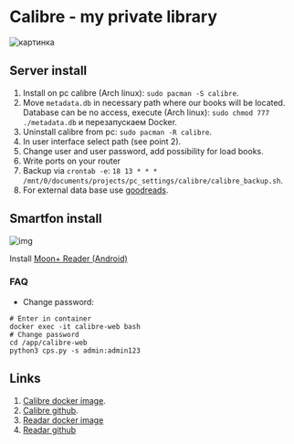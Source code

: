 # Calibre - my private library
![картинка](./img/main.png)

## Server install 
1. Install on pc calibre (Arch linux): `sudo pacman -S calibre`.
1. Move `metadata.db` in necessary path where our books will be located. Database can be no access, execute (Arch linux): `sudo chmod 777 ./metadata.db` и перезапускаем Docker. 
1. Uninstall calibre from pc: `sudo pacman -R calibre`.
1. In user interface select path (see point 2). 
1. Change user and user password, add possibility for load books.
1. Write ports on your router  
1. Backup via `crontab -e`: `18 13 * * * /mnt/0/documents/projects/pc_settings/calibre/calibre_backup.sh`. 
1. For external data base use [goodreads](https://www.goodreads.com).

## Smartfon install 
![img](https://play-lh.googleusercontent.com/DSZo9j5cd46iHJNg1WvqQUfxdOiufs4LEnKuwmiY4wzYS-enODO4pYQOEc9auExxkQ=w240-h480)

Install [Moon+ Reader (Android)](https://play.google.com/store/apps/details?id=com.flyersoft.moonreader&hl=ru&gl=US)

### FAQ
* Change password: 
```
# Enter in container
docker exec -it calibre-web bash
# Change password
cd /app/calibre-web
python3 cps.py -s admin:admin123
```

## Links 
1. [Calibre docker image](https://docs.linuxserver.io/images/docker-calibre-web).
1. [Calibre github](https://github.com/janeczku/calibre-web).
1. [Readar docker image](https://hub.docker.com/r/hotio/readarr)
1. [Readar github](https://github.com/hotio/readarr)
